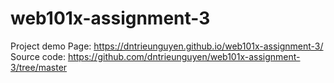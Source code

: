 # web101x-assignment-3
Project demo
Page: https://dntrieunguyen.github.io/web101x-assignment-3/
Source code: https://github.com/dntrieunguyen/web101x-assignment-3/tree/master
